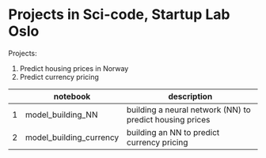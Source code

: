 # Projects in Sci-code, Startup Lab Oslo

Projects:

1. Predict housing prices in Norway
2. Predict currency pricing 


|   | notebook          | description    |
|---|-------------------|----------------|
| 1 | model_building_NN | building a neural network (NN) to predict housing prices  |
| 2 | model_building_currency  | building an NN to predict currency pricing               |



